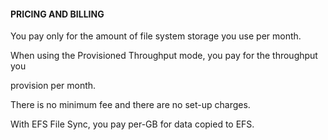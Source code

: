 #### PRICING AND BILLING


You pay only for the amount of file system storage you use per month.


When using the Provisioned Throughput mode, you pay for the throughput you

provision per month.


There is no minimum fee and there are no set-up charges.


With EFS File Sync, you pay per-GB for data copied to EFS.

